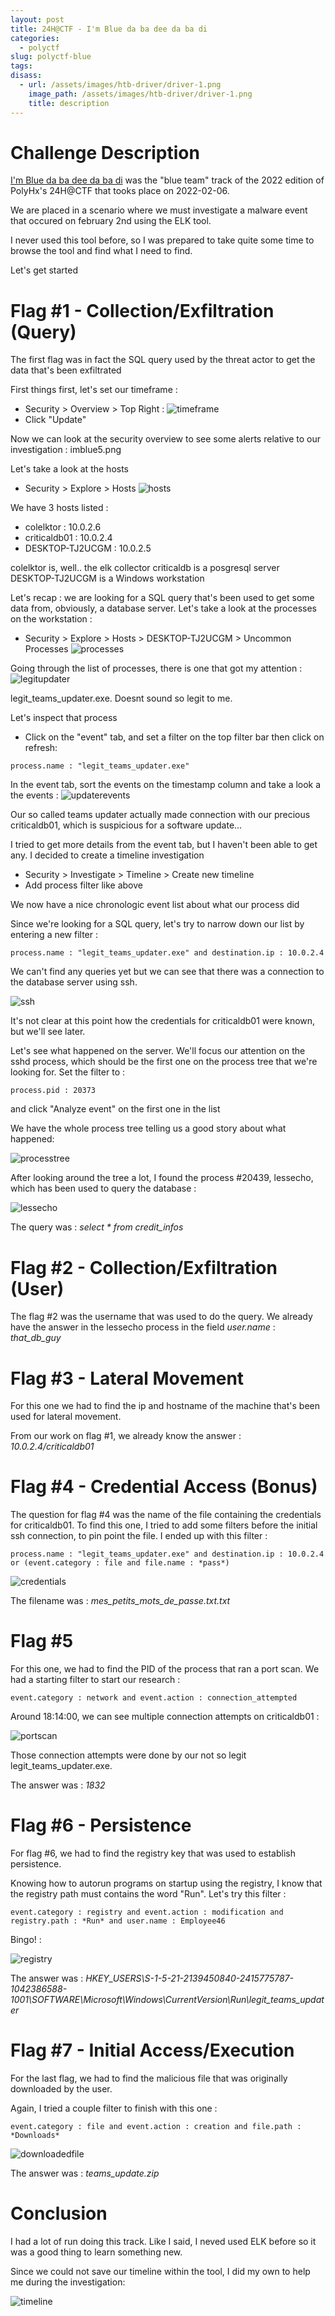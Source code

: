 ```yaml
---
layout: post
title: 24H@CTF - I'm Blue da ba dee da ba di
categories:
  - polyctf
slug: polyctf-blue
tags:
disass:
  - url: /assets/images/htb-driver/driver-1.png
    image_path: /assets/images/htb-driver/driver-1.png
    title: description
---
```

# Challenge Description

[I'm Blue da ba dee da ba di](https://www.youtube.com/watch?v=zA52uNzx7Y4) was the "blue team" track of the 2022 edition of PolyHx's 24H@CTF that tooks place on 2022-02-06.

We are placed in a scenario where we must investigate a malware event that occured on february 2nd using the ELK tool.

I never used this tool before, so I was prepared to take quite some time to browse the tool and find what I need to find.

Let's get started

# Flag #1 - Collection/Exfiltration (Query)

The first flag was in fact the SQL query used by the threat actor to get the data that's been exfiltrated

First things first, let's set our timeframe :

- Security > Overview > Top Right :
![timeframe](/assets/img/polyctf-imblue/timeframe.png "timeframe")
- Click "Update"

Now we can look at the security overview to see some alerts relative to our investigation :
imblue5.png

Let's take a look at the hosts

- Security > Explore > Hosts
![hosts](/assets/img/polyctf-imblue/hosts.png "hosts")

We have 3 hosts listed :
- colelktor : 10.0.2.6
- criticaldb01 : 10.0.2.4
- DESKTOP-TJ2UCGM : 10.0.2.5

colelktor is, well.. the elk collector
criticaldb is a posgresql server
DESKTOP-TJ2UCGM is a Windows workstation

Let's recap : we are looking for a SQL query that's been used to get some data from, obviously, a database server. Let's take a look at the processes on the workstation :
 
- Security > Explore > Hosts > DESKTOP-TJ2UCGM > Uncommon Processes
![processes](/assets/img/polyctf-imblue/uncommonprocesses.png "processes")

Going through the list of processes, there is one that got my attention :
![legitupdater](/assets/img/polyctf-imblue/legitupdater.png "legitupdater")

legit_teams_updater.exe. Doesnt sound so legit to me.

Let's inspect that process

- Click on the "event" tab, and set a filter on the top filter bar then click on refresh:

```
process.name : "legit_teams_updater.exe"
```

In the event tab, sort the events on the timestamp column and take a look a the events :
![updaterevents](/assets/img/polyctf-imblue/connectionattempts.png "updaterevents")

Our so called teams updater actually made connection with our precious criticaldb01, which is suspicious for a software update...

I tried to get more details from the event tab, but I haven't been able to get any. I decided to create a timeline investigation

- Security > Investigate > Timeline > Create new timeline
- Add process filter like above

We now have a nice chronologic event list about what our process did

Since we're looking for a SQL query, let's try to narrow down our list by entering a new filter :
```
process.name : "legit_teams_updater.exe" and destination.ip : 10.0.2.4
```

We can't find any queries yet but we can see that there was a connection to the database server using ssh.

![ssh](/assets/img/polyctf-imblue/ssh.png "ssh")

It's not clear at this point how the credentials for criticaldb01 were known, but we'll see later.

Let's see what happened on the server. We'll focus our attention on the sshd process, which should be the first one on the process tree that we're looking for. Set the filter to :
```
process.pid : 20373
```

and click "Analyze event" on the first one in the list

We have the whole process tree telling us a good story about what happened:

![processtree](/assets/img/polyctf-imblue/processtree.png "processtree")

After looking around the tree a lot, I found the process #20439, lessecho, which has been used to query the database :

![lessecho](/assets/img/polyctf-imblue/lessechotree.png "lessecho")

The query was : *select * from credit_infos*


# Flag #2 - Collection/Exfiltration (User)

The flag #2 was the username that was used to do the query. We already  have the answer in the lessecho process in the field *user.name* : *that_db_guy*

# Flag #3 -  Lateral Movement

For this one we had to find the ip and hostname of the machine that's been used for lateral movement.

From our work on flag #1, we already know the answer : *10.0.2.4/criticaldb01*

# Flag #4 - Credential Access (Bonus)

The question for flag #4 was the name of the file containing the credentials for criticaldb01. To find this one, I tried to add some filters before the initial ssh connection, to pin point the file. I ended up with this filter : 
```
process.name : "legit_teams_updater.exe" and destination.ip : 10.0.2.4 or (event.category : file and file.name : *pass*)
```

![credentials](/assets/img/polyctf-imblue/credentialsfile.png "credentials")

The filename was : *mes_petits_mots_de_passe.txt.txt*

# Flag #5

For this one, we had to find the PID of the process that ran a port scan. We had a starting filter to start our research :
```
event.category : network and event.action : connection_attempted
```

Around 18:14:00, we can see multiple connection attempts on criticaldb01 :

![portscan](/assets/img/polyctf-imblue/portscan.png "portscan")

Those connection attempts were done by our not so legit legit_teams_updater.exe.

The answer was : *1832*

# Flag #6 - Persistence

For flag #6, we had to find the registry key that was used to establish persistence.

Knowing how to autorun programs on startup using the registry, I know that the registry path must contains the word "Run". Let's try this filter :
```
event.category : registry and event.action : modification and registry.path : *Run* and user.name : Employee46
```

Bingo! :

![registry](/assets/img/polyctf-imblue/registry.png "registry")

The answer was : *HKEY_USERS\S-1-5-21-2139450840-2415775787-1042386588-1001\SOFTWARE\Microsoft\Windows\CurrentVersion\Run\legit_teams_updater*

# Flag #7 - Initial Access/Execution

For the last flag, we had to find the malicious file that was originally downloaded by the user.

Again, I tried a couple filter to finish with this one :
```
event.category : file and event.action : creation and file.path : *Downloads*
```

![downloadedfile](/assets/img/polyctf-imblue/downloadedfile.png "downloadedfile")

The answer was : *teams_update.zip*

# Conclusion

I had a lot of run doing this track. Like I said, I neved used ELK before so it was a good thing to learn something new.

Since we could not save our timeline within the tool, I did my own to help me during the investigation:

![timeline](/assets/img/polyctf-imblue/timeline.png "timeline")